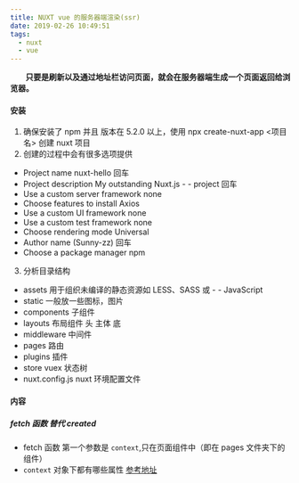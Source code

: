 ```yaml
---
title: NUXT vue 的服务器端渲染(ssr)
date: 2019-02-26 10:49:51
tags:
  - nuxt
  - vue
---
```


&#160; &#160; &#160; &#160;**只要是刷新以及通过地址栏访问页面，就会在服务器端生成一个页面返回给浏览器。**

#### 安装

1. 确保安装了 npm 并且 版本在 5.2.0 以上，使用 npx create-nuxt-app <项目名> 创建 nuxt 项目
   <!-- more -->
2. 创建的过程中会有很多选项提供

- Project name nuxt-hello 回车
- Project description My outstanding Nuxt.js - - project 回车
- Use a custom server framework none
- Choose features to install Axios
- Use a custom UI framework none
- Use a custom test framework none
- Choose rendering mode Universal
- Author name (Sunny-zz) 回车
- Choose a package manager npm

3.  分析目录结构

- assets 用于组织未编译的静态资源如 LESS、SASS 或 - - JavaScript
- static 一般放一些图标，图片
- components 子组件
- layouts 布局组件 头 主体 底
- middleware 中间件
- pages 路由
- plugins 插件
- store vuex 状态树
- nuxt.config.js nuxt 环境配置文件

#### 内容

##### fetch 函数 替代 created

- fetch 函数 第一个参数是 `context`,只在页面组件中（即在 pages 文件夹下的组件）
- `context` 对象下都有哪些属性
  [参考地址](https://zh.nuxtjs.org/api/#%E4%B8%8A%E4%B8%8B%E6%96%87%E5%AF%B9%E8%B1%A1)
